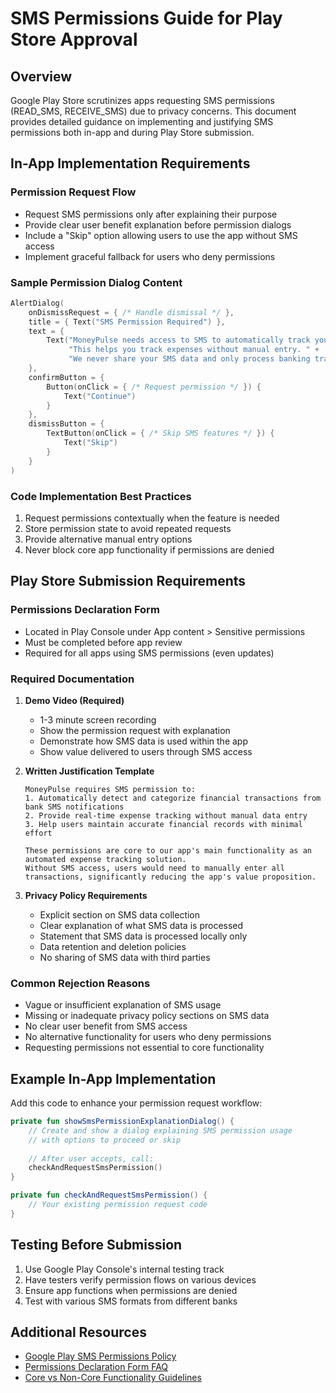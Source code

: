 # SMS Permissions Guide for Play Store Approval

## Overview
Google Play Store scrutinizes apps requesting SMS permissions (READ_SMS, RECEIVE_SMS) due to privacy concerns. This document provides detailed guidance on implementing and justifying SMS permissions both in-app and during Play Store submission.

## In-App Implementation Requirements

### Permission Request Flow
- Request SMS permissions only after explaining their purpose
- Provide clear user benefit explanation before permission dialogs
- Include a "Skip" option allowing users to use the app without SMS access
- Implement graceful fallback for users who deny permissions

### Sample Permission Dialog Content
```kotlin
AlertDialog(
    onDismissRequest = { /* Handle dismissal */ },
    title = { Text("SMS Permission Required") },
    text = { 
        Text("MoneyPulse needs access to SMS to automatically track your financial transactions from bank messages. " +
             "This helps you track expenses without manual entry. " +
             "We never share your SMS data and only process banking transaction messages.")
    },
    confirmButton = { 
        Button(onClick = { /* Request permission */ }) {
            Text("Continue")
        }
    },
    dismissButton = {
        TextButton(onClick = { /* Skip SMS features */ }) {
            Text("Skip")
        }
    }
)
```

### Code Implementation Best Practices
1. Request permissions contextually when the feature is needed
2. Store permission state to avoid repeated requests
3. Provide alternative manual entry options
4. Never block core app functionality if permissions are denied

## Play Store Submission Requirements

### Permissions Declaration Form
- Located in Play Console under App content > Sensitive permissions
- Must be completed before app review
- Required for all apps using SMS permissions (even updates)

### Required Documentation
1. **Demo Video (Required)**
   - 1-3 minute screen recording
   - Show the permission request with explanation
   - Demonstrate how SMS data is used within the app
   - Show value delivered to users through SMS access

2. **Written Justification Template**
   ```
   MoneyPulse requires SMS permission to:
   1. Automatically detect and categorize financial transactions from bank SMS notifications
   2. Provide real-time expense tracking without manual data entry
   3. Help users maintain accurate financial records with minimal effort
   
   These permissions are core to our app's main functionality as an automated expense tracking solution.
   Without SMS access, users would need to manually enter all transactions, significantly reducing the app's value proposition.
   ```

3. **Privacy Policy Requirements**
   - Explicit section on SMS data collection
   - Clear explanation of what SMS data is processed
   - Statement that SMS data is processed locally only
   - Data retention and deletion policies
   - No sharing of SMS data with third parties

### Common Rejection Reasons
- Vague or insufficient explanation of SMS usage
- Missing or inadequate privacy policy sections on SMS data
- No clear user benefit from SMS access
- No alternative functionality for users who deny permissions
- Requesting permissions not essential to core functionality

## Example In-App Implementation

Add this code to enhance your permission request workflow:

```kotlin
private fun showSmsPermissionExplanationDialog() {
    // Create and show a dialog explaining SMS permission usage
    // with options to proceed or skip
    
    // After user accepts, call:
    checkAndRequestSmsPermission()
}

private fun checkAndRequestSmsPermission() {
    // Your existing permission request code
}
```

## Testing Before Submission
1. Use Google Play Console's internal testing track
2. Have testers verify permission flows on various devices
3. Ensure app functions when permissions are denied
4. Test with various SMS formats from different banks

## Additional Resources
- [Google Play SMS Permissions Policy](https://support.google.com/googleplay/android-developer/answer/9047303)
- [Permissions Declaration Form FAQ](https://support.google.com/googleplay/android-developer/answer/9214102)
- [Core vs Non-Core Functionality Guidelines](https://support.google.com/googleplay/android-developer/answer/10787879) 